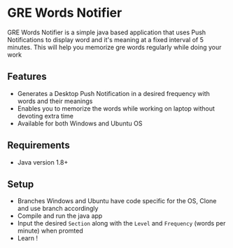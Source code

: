 # GRE Words Notifier
GRE Words Notifier is a simple java based application that uses Push Notifications to display word and it's meaning at a fixed interval of 5 minutes. This will help you memorize gre words regularly while doing your work

## Features
* Generates a Desktop Push Notification in a desired frequency with words and their meanings
* Enables you to memorize the words while working on laptop without devoting extra time
* Available for both Windows and Ubuntu OS

## Requirements
* Java version 1.8+

## Setup
* Branches Windows and Ubuntu have code specific for the OS, Clone and use branch accordingly
* Compile and run the java app
* Input the desired `Section` along with the `Level` and `Frequency` (words per minute) when promted
* Learn !
